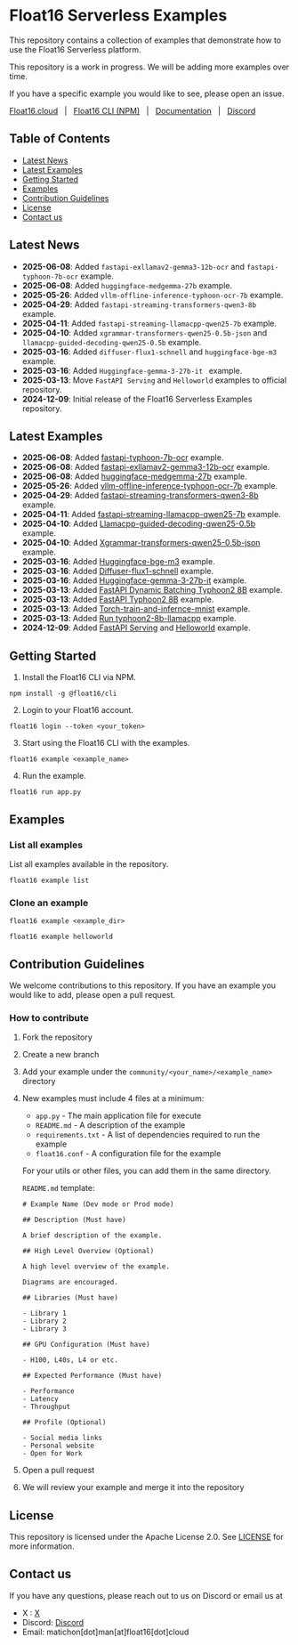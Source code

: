# Float16 Serverless Examples

This repository contains a collection of examples that demonstrate how to use the Float16 Serverless platform.

This repository is a work in progress. We will be adding more examples over time. 

If you have a specific example you would like to see, please open an issue.

[Float16.cloud](https://float16.cloud)&nbsp;&nbsp;&nbsp;|&nbsp;&nbsp;&nbsp;[Float16 CLI (NPM)](https://www.npmjs.com/package/@float16/cli)&nbsp;&nbsp;&nbsp;|&nbsp;&nbsp;&nbsp;[Documentation](https://docs.float16.cloud)&nbsp;&nbsp;&nbsp;|&nbsp;&nbsp;&nbsp;[Discord](https://discord.com/invite/j2DVTMjr67)&nbsp;&nbsp;&nbsp;


## Table of Contents

- [Latest News](#latest-news)
- [Latest Examples](#latest-examples)
- [Getting Started](#getting-started)
- [Examples](#examples)
- [Contribution Guidelines](#contribution-guidelines)
- [License](#license)
- [Contact us](#contact-us)

## Latest News
- **2025-06-08**: Added `fastapi-exllamav2-gemma3-12b-ocr` and `fastapi-typhoon-7b-ocr` example.
- **2025-06-08**: Added `huggingface-medgemma-27b` example.
- **2025-05-26**: Added `vllm-offline-inference-typhoon-ocr-7b` example.
- **2025-04-29**: Added `fastapi-streaming-transformers-qwen3-8b` example.
- **2025-04-11**: Added `fastapi-streaming-llamacpp-qwen25-7b` example.
- **2025-04-10**: Added `xgrammar-transformers-qwen25-0.5b-json` and `llamacpp-guided-decoding-qwen25-0.5b` example.
- **2025-03-16**: Added `diffuser-flux1-schnell` and `huggingface-bge-m3` example.
- **2025-03-16**: Added `Huggingface-gemma-3-27b-it ` example.
- **2025-03-13**: Move `FastAPI Serving` and `Helloworld` examples to official repository.
- **2024-12-09**: Initial release of the Float16 Serverless Examples repository.

## Latest Examples
- **2025-06-08**: Added [fastapi-typhoon-7b-ocr](./official/deploy/fastapi-typhoon-7b-ocr/) example.
- **2025-06-08**: Added [fastapi-exllamav2-gemma3-12b-ocr](./official/deploy/fastapi-exllamav2-gemma3-12b-ocr/) example.
- **2025-06-08**: Added [huggingface-medgemma-27b](./official/spot/huggingface-medgemma-27b/) example.
- **2025-05-26**: Added [vllm-offline-inference-typhoon-ocr-7b](./official/spot/vllm-offline-inference-typhoon-ocr-7b/) example.
- **2025-04-29**: Added [fastapi-streaming-transformers-qwen3-8b](./official/deploy/fastapi-streaming-transformers-qwen3-8b/) example.
- **2025-04-11**: Added [fastapi-streaming-llamacpp-qwen25-7b](./official/deploy/fastapi-streaming-llamacpp-qwen25-7b/) example.
- **2025-04-10**: Added [Llamacpp-guided-decoding-qwen25-0.5b](./official/run/llamacpp-guided-decoding-qwen25-0.5b/) example.
- **2025-04-10**: Added [Xgrammar-transformers-qwen25-0.5b-json](./official/run/xgrammar-transformers-qwen25-0.5b-json/) example.
- **2025-03-16**: Added [Huggingface-bge-m3](./official/run/huggingface-bge-m3/) example.
- **2025-03-16**: Added [Diffuser-flux1-schnell](./official/spot/diffuser-flux1-schnell/) example.
- **2025-03-16**: Added [Huggingface-gemma-3-27b-it](./official/spot/huggingface-gemma-3-27b-it/) example.
- **2025-03-13**: Added [FastAPI Dynamic Batching Typhoon2 8B](./official/deploy/fastapi-dynamic-batching-typhoon2-8b/) example.
- **2025-03-13**: Added [FastAPI Typhoon2 8B](./official/deploy/fastapi-typhoon2-8b-llamacpp) example.
- **2025-03-13**: Added [Torch-train-and-infernce-mnist](./official/spot/torch-train-and-infernce-mnist) example.
- **2025-03-13**: Added [Run typhoon2-8b-llamacpp](./official/run/typhoon2-8b-llamacpp) example.
- **2024-12-09**: Added [FastAPI Serving](./official/deploy/fastapi_helloworld) and [Helloworld](./official/run/helloworld/) example.

## Getting Started

1. Install the Float16 CLI via NPM.

```
npm install -g @float16/cli 
```

2. Login to your Float16 account.

```
float16 login --token <your_token>
```

3. Start using the Float16 CLI with the examples.

```
float16 example <example_name>
```

4. Run the example.

```
float16 run app.py
```

## Examples

### List all examples
List all examples available in the repository.

```
float16 example list
```

### Clone an example

```
float16 example <example_dir>

float16 example helloworld
```

## Contribution Guidelines

We welcome contributions to this repository. If you have an example you would like to add, please open a pull request.

### How to contribute

1. Fork the repository
2. Create a new branch
3. Add your example under the `community/<your_name>/<example_name>` directory
4. New examples must include 4 files at a minimum:
    - `app.py` - The main application file for execute
    - `README.md` - A description of the example
    - `requirements.txt` - A list of dependencies required to run the example
    - `float16.conf` - A configuration file for the example

    For your utils or other files, you can add them in the same directory.

    `README.md` template:
    
    ```
    # Example Name (Dev mode or Prod mode)

    ## Description (Must have)

    A brief description of the example.

    ## High Level Overview (Optional)

    A high level overview of the example.

    Diagrams are encouraged.

    ## Libraries (Must have)

    - Library 1
    - Library 2
    - Library 3

    ## GPU Configuration (Must have)

    - H100, L40s, L4 or etc.

    ## Expected Performance (Must have)

    - Performance
    - Latency
    - Throughput

    ## Profile (Optional)

    - Social media links
    - Personal website
    - Open for Work
    ```
5. Open a pull request
6. We will review your example and merge it into the repository

## License

This repository is licensed under the Apache License 2.0. See [LICENSE](./LICENSE) for more information.

## Contact us 

If you have any questions, please reach out to us on Discord or email us at

- X : [X](https://x.com/float16cloud)
- Discord: [Discord](https://discord.com/invite/j2DVTMjr67)
- Email: matichon[dot]man[at]float16[dot]cloud